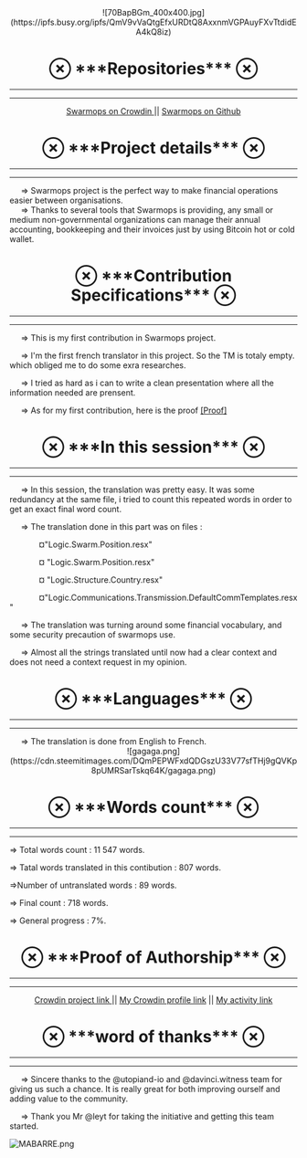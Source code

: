 <center>![70BapBGm_400x400.jpg](https://ipfs.busy.org/ipfs/QmV9vVaQtgEfxURDtQ8AxxnmVGPAuyFXvTtdidEA4kQ8iz)</center>
<center><h1>&#8855; ***Repositories*** &#8855;</h1></center>

<hr size="4" color="blue">
<hr size="4" color="blue">
<center><a href="https://crowdin.com/project/activizr"> Swarmops on Crowdin </a> ||
<a href="https://github.com/Swarmops/Swarmops"> Swarmops on Github</a></center>

<center><h1>&#8855; ***Project details*** &#8855;</h1></center>
<hr size="4" color="blue">
<hr size="4" color="blue">
&nbsp;&nbsp;&nbsp;&nbsp;&nbsp;&#8658; Swarmops project is the perfect way to make financial operations easier between organisations.
<br>
&nbsp;&nbsp;&nbsp;&nbsp;&nbsp;&#8658; Thanks to several tools that Swarmops is providing, any small or medium non-governmental organizations can manage their annual accounting, bookkeeping and their invoices just by using Bitcoin hot or cold wallet. 

<center><h1>&#8855; ***Contribution Specifications*** &#8855;</h1></center>
<hr size="4" color="blue">
<hr size="4" color="blue">

&nbsp;&nbsp;&nbsp;&nbsp;&nbsp;&#8658; This is my first contribution in Swarmops project.

&nbsp;&nbsp;&nbsp;&nbsp;&nbsp;&#8658; I'm the first french translator in this project. So the TM is totaly empty. which obliged me to do some exra researches.

&nbsp;&nbsp;&nbsp;&nbsp;&nbsp;&#8658; I tried as hard as i can to write a clean presentation where all the information needed are prensent.

&nbsp;&nbsp;&nbsp;&nbsp;&nbsp;&#8658; As for my first contribution, here is the proof <a href="https://i.imgur.com/JK2RU7j.png"> [Proof] </a>



<center><h1>&#8855; ***In this session*** &#8855;</h1></center>
<hr size="4" color="blue">
<hr size="4" color="blue">
&nbsp;&nbsp;&nbsp;&nbsp;&nbsp;&#8658; In this session, the translation was pretty easy. It was some redundancy at the same file, i tried to count this repeated words in order to get an exact final word count.

&nbsp;&nbsp;&nbsp;&nbsp;&nbsp;&#8658; The translation done in this part was on files : 

&nbsp;&nbsp;&nbsp;&nbsp;&nbsp;&nbsp;&nbsp;&nbsp;&nbsp;&nbsp;&nbsp;&nbsp;&nbsp;&#164;"Logic.Swarm.Position.resx"

&nbsp;&nbsp;&nbsp;&nbsp;&nbsp;&nbsp;&nbsp;&nbsp;&nbsp;&nbsp;&nbsp;&nbsp;&nbsp;&#164; "Logic.Swarm.Position.resx"

&nbsp;&nbsp;&nbsp;&nbsp;&nbsp;&nbsp;&nbsp;&nbsp;&nbsp;&nbsp;&nbsp;&nbsp;&nbsp;&#164; "Logic.Structure.Country.resx" 

&nbsp;&nbsp;&nbsp;&nbsp;&nbsp;&nbsp;&nbsp;&nbsp;&nbsp;&nbsp;&nbsp;&nbsp;&nbsp;&#164;"Logic.Communications.Transmission.DefaultCommTemplates.resx"

&nbsp;&nbsp;&nbsp;&nbsp;&nbsp;&#8658; The translation was turning around some financial vocabulary, and some security precaution of swarmops use.

&nbsp;&nbsp;&nbsp;&nbsp;&nbsp;&#8658; Almost all the strings translated until now had a clear context and does not need a context request in my opinion.

<center><h1>&#8855; ***Languages*** &#8855;</h1></center>
<hr size="4" color="blue">
<hr size="4" color="blue">
&nbsp;&nbsp;&nbsp;&nbsp;&nbsp;&#8658; The translation is done from English to French.

<center> 
![gagaga.png](https://cdn.steemitimages.com/DQmPEPWFxdQDGszU33V77sfTHj9gQVKp8pUMRSarTskq64K/gagaga.png)
 </center>

<center><h1>&#8855; ***Words count*** &#8855;</h1> </center>

<hr size="4" color="blue">
<hr size="4" color="blue">

&#8658; Total words count : 11 547 words.

&#8658; Tatal words translated in this contibution : 807 words.

&#8658;Number of untranslated words : 89 words.

&#8658; Final count : 718 words.

&#8658; General progress : 7%.

<center><h1>&#8855; ***Proof of Authorship*** &#8855;</h1></center>
<hr size="4" color="blue">
<hr size="4" color="blue">

<center><a href="https://crowdin.com/project/activizr"> Crowdin project link </a> || <a href="https://crowdin.com/profile"> My Crowdin profile link</a> || <a href="https://crowdin.com/project/activizr/activity_stream"> My activity link </a></center>

<center><h1>&#8855; ***word of thanks*** &#8855;</h1> </center>
<hr size="4" color="blue">
<hr size="4" color="blue">

&nbsp;&nbsp;&nbsp;&nbsp;&nbsp;&#8658; Sincere thanks to the @utopiand-io  and @davinci.witness team for giving us such a chance. It is really great for both improving ourself and adding value to the community.

&nbsp;&nbsp;&nbsp;&nbsp;&nbsp;&#8658; Thank you Mr @leyt for taking the initiative and getting this team started.

![MABARRE.png](https://ipfs.busy.org/ipfs/QmeYSPULx9k7eJR37HyZZL2iLbboeDXZ77ex9sKPgW4JMG)

